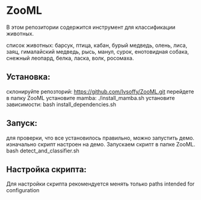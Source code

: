 # ZooML

В этом репозитории содержится инструмент для классификации животных.

список животных: барсук, птица, кабан, бурый медведь, олень, лиса, заяц, гималайский медведь, рысь, манул, сурок, енотовидная собака, снежный леопард, белка, ласка, волк, росомаха.

## Установка:
склонируйте репозторий:
    https://github.com/Ivsoffy/ZooML.git
перейдете в папку ZooML
установите mamba:
  ./install_mamba.sh
установите зависимости:
  bash install_dependencies.sh

## Запуск:
для проверки, что все установилось правильно, можно запустить демо. изначально скрипт настроен на демо. Запускаем скрипт в папке ZooML. 
  bash detect_and_classifier.sh

## Настройка скрипта:
Для настройки скрипта рекомендуется менять только paths intended for configuration
